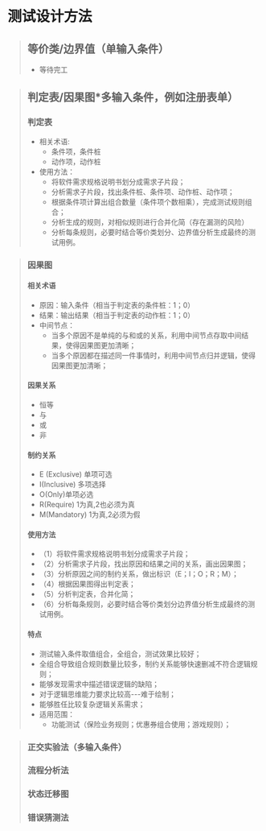# 测试设计方法

>## 等价类/边界值（单输入条件）
>   * 等待完工

>## 判定表/因果图*多输入条件，例如注册表单）
>### 判定表
>* 相关术语:
>     * 条件项，条件桩
>     * 动作项，动作桩
>* 使用方法：
>   *  将软件需求规格说明书划分成需求子片段；
>   *  分析需求子片段，找出条件桩、条件项、动作桩、动作项；
>   *  根据条件项计算出组合数量（条件项个数相乘），完成测试规则组合；
>   *  分析生成的规则，对相似规则进行合并化简（存在漏测的风险）
>   *  分析每条规则，必要时结合等价类划分、边界值分析生成最终的测试用例。
			
>### 因果图
>#### 相关术语
>* 原因：输入条件（相当于判定表的条件桩：1；0）
>* 结果：输出结果（相当于判定表的动作桩：1；0）
>* 中间节点：
>   * 当多个原因不是单纯的与和或的关系，利用中间节点存取中间结果，使得因果图更加清晰；
>   * 当多个原因都在描述同一件事情时，利用中间节点归并逻辑，使得因果图更加清晰；
>
>#### 因果关系
>   * 恒等
>   * 与
>   * 或
>   * 非
> 
>#### 制约关系
>   * E (Exclusive) 单项可选
>   * I(Inclusive) 多项选择
>   * O(Only)单项必选
>   * R(Require) 1为真,2也必须为真
>   * M(Mandatory) 1为真,2必须为假
> 
>#### 使用方法
>* （1）将软件需求规格说明书划分成需求子片段；
>* （2）分析需求子片段，找出原因和结果之间的关系，画出因果图；
>* （3）分析原因之间的制约关系，做出标识（E；I；O；R；M）；
>* （4）根据因果图得出判定表；
>* （5）分析判定表，合并化简；
>* （6）分析每条规则，必要时结合等价类划分边界值分析生成最终的测试用例。
>
>#### 特点
>* 测试输入条件取值组合，全组合，测试效果比较好；
>* 全组合导致组合规则数量比较多，制约关系能够快速删减不符合逻辑规则；
>* 能够发现需求中描述错误逻辑的缺陷；
>* 对于逻辑思维能力要求比较高---难于绘制；
>* 能够胜任比较复杂逻辑关系需求；
>* 适用范围：
>   * 功能测试（保险业务规则；优惠券组合使用；游戏规则）；
				
>### 正交实验法（多输入条件）
>### 流程分析法
>### 状态迁移图
>### 错误猜测法
